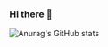 ### Hi there 👋

![Anurag's GitHub stats](https://github-readme-stats.vercel.app/api?username=JJerome-NM&theme=radical&show_icons=true)
